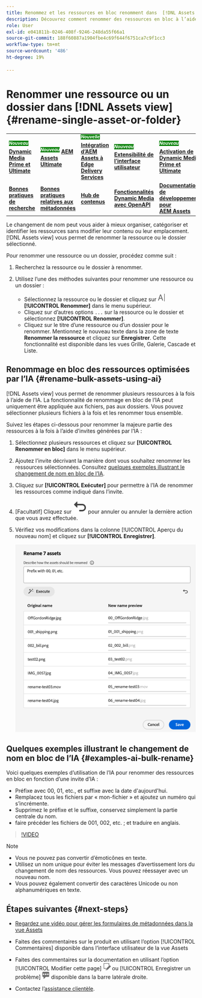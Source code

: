 ```yaml
---
title: Renommez et les ressources en bloc renomment dans  [!DNL Assets view]
description: Découvrez comment renommer des ressources en bloc à l’aide de la nouvelle interface utilisateur d’Assets (vue Assets). Il permet de renommer plusieurs ressources à la fois.
role: User
exl-id: e041811b-0246-408f-9246-248da55f66a1
source-git-commit: 188f60887a1904fbe4c69f644f6751ca7c9f1cc3
workflow-type: tm+mt
source-wordcount: '486'
ht-degree: 19%

---
```


# Renommer une ressource ou un dossier dans [!DNL Assets view] {#rename-single-asset-or-folder}

<table>
    <tr>
        <td>
            <sup style= "background-color:#008000; color:#FFFFFF; font-weight:bold"><i>Nouveau</i></sup> <a href="/help/assets/dynamic-media/dm-prime-ultimate.md"><b>Dynamic Media Prime et Ultimate</b></a>
        </td>
        <td>
            <sup style= "background-color:#008000; color:#FFFFFF; font-weight:bold"><i>Nouveau</i></sup> <a href="/help/assets/assets-ultimate-overview.md"><b>AEM Assets Ultimate</b></a>
        </td>
        <td>
            <sup style= "background-color:#008000; color:#FFFFFF; font-weight:bold"><i>Nouvelle</i></sup> <a href="/help/assets/integrate-aem-assets-edge-delivery-services.md"><b>Intégration d’AEM Assets à Edge Delivery Services</b></a>
        </td>
        <td>
            <sup style= "background-color:#008000; color:#FFFFFF; font-weight:bold"><i>Nouveau</i></sup> <a href="/help/assets/aem-assets-view-ui-extensibility.md"><b>Extensibilité de l’interface utilisateur</b></a>
        </td>
          <td>
            <sup style= "background-color:#008000; color:#FFFFFF; font-weight:bold"><i>Nouveau</i></sup> <a href="/help/assets/dynamic-media/enable-dynamic-media-prime-and-ultimate.md"><b>Activation de Dynamic Media Prime et Ultimate</b></a>
        </td>
    </tr>
    <tr>
        <td>
            <a href="/help/assets/search-best-practices.md"><b>Bonnes pratiques de recherche</b></a>
        </td>
        <td>
            <a href="/help/assets/metadata-best-practices.md"><b>Bonnes pratiques relatives aux métadonnées</b></a>
        </td>
        <td>
            <a href="/help/assets/product-overview.md"><b>Hub de contenus</b></a>
        </td>
        <td>
            <a href="/help/assets/dynamic-media-open-apis-overview.md"><b>Fonctionnalités Dynamic Media avec OpenAPI</b></a>
        </td>
        <td>
            <a href="https://developer.adobe.com/experience-cloud/experience-manager-apis/"><b>Documentation de développement pour AEM Assets</b></a>
        </td>
    </tr>
</table>

Le changement de nom peut vous aider à mieux organiser, catégoriser et identifier les ressources sans modifier leur contenu ou leur emplacement. [!DNL Assets view] vous permet de renommer la ressource ou le dossier sélectionné.

Pour renommer une ressource ou un dossier, procédez comme suit :

1. Recherchez la ressource ou le dossier à renommer.

1. Utilisez l’une des méthodes suivantes pour renommer une ressource ou un dossier :

   * Sélectionnez la ressource ou le dossier et cliquez sur ![icône renommer](assets/do-not-localize/rename-icon.png) **[!UICONTROL Renommer]** dans le menu supérieur.
   * Cliquez sur d’autres options `...` sur la ressource ou le dossier et sélectionnez **[!UICONTROL Renommer]**.
   * Cliquez sur le titre d’une ressource ou d’un dossier pour le renommer. Mentionnez le nouveau texte dans la zone de texte **Renommer la ressource** et cliquez sur **Enregistrer**. Cette fonctionnalité est disponible dans les vues Grille, Galerie, Cascade et Liste.

## Renommage en bloc des ressources optimisées par l’IA {#rename-bulk-assets-using-ai}

[!DNL Assets view] vous permet de renommer plusieurs ressources à la fois à l’aide de l’IA. La fonctionnalité de renommage en bloc de l’IA peut uniquement être appliquée aux fichiers, pas aux dossiers. Vous pouvez sélectionner plusieurs fichiers à la fois et les renommer tous ensemble.

Suivez les étapes ci-dessous pour renommer la majeure partie des ressources à la fois à l’aide d’invites générées par l’IA :

1. Sélectionnez plusieurs ressources et cliquez sur **[!UICONTROL Renommer en bloc]** dans le menu supérieur.

1. Ajoutez l’invite décrivant la manière dont vous souhaitez renommer les ressources sélectionnées. Consultez [quelques exemples illustrant le changement de nom en bloc de l’IA](#examples-ai-bulk-rename).

1. Cliquez sur **[!UICONTROL Exécuter]** pour permettre à l’IA de renommer les ressources comme indiqué dans l’invite.

1. [Facultatif] Cliquez sur ![icône d’annulation](assets/do-not-localize/undo.svg) pour annuler ou annuler la dernière action que vous avez effectuée.

1. Vérifiez vos modifications dans la colonne [!UICONTROL Aperçu du nouveau nom] et cliquez sur **[!UICONTROL Enregistrer]**.

   ![Renommer en bloc AI](assets/ai-bulk-rename.png)

## Quelques exemples illustrant le changement de nom en bloc de l’IA {#examples-ai-bulk-rename}

Voici quelques exemples d’utilisation de l’IA pour renommer des ressources en bloc en fonction d’une invite d’IA :

* Préfixe avec 00, 01, etc., et suffixe avec la date d&#39;aujourd&#39;hui.
* Remplacez tous les fichiers par « mon-fichier » et ajoutez un numéro qui s’incrémente.
* Supprimez le préfixe et le suffixe, conservez simplement la partie centrale du nom.
* faire précéder les fichiers de 001, 002, etc. ; et traduire en anglais.

>[!VIDEO](https://video.tv.adobe.com/v/3440975)

>[!NOTE]
>
> * Vous ne pouvez pas convertir d’émoticônes en texte.
> * Utilisez un nom unique pour éviter les messages d’avertissement lors du changement de nom des ressources. Vous pouvez réessayer avec un nouveau nom.
> * Vous pouvez également convertir des caractères Unicode ou non alphanumériques en texte.

## Étapes suivantes {#next-steps}

* [Regardez une vidéo pour gérer les formulaires de métadonnées dans la vue Assets](https://experienceleague.adobe.com/docs/experience-manager-learn/assets-essentials/configuring/metadata-forms.html?lang=fr)

* Faites des commentaires sur le produit en utilisant l’option [!UICONTROL Commentaires] disponible dans l’interface utilisateur de la vue Assets

* Faites des commentaires sur la documentation en utilisant l’option [!UICONTROL Modifier cette page] ![modifier la page](assets/do-not-localize/edit-page.png) ou [!UICONTROL Enregistrer un problème] ![créer un problème GitHub](assets/do-not-localize/github-issue.png) disponible dans la barre latérale droite.

* Contactez l’[assistance clientèle](https://experienceleague.adobe.com/fr?support-solution=General&amp;lang=fr#support).
